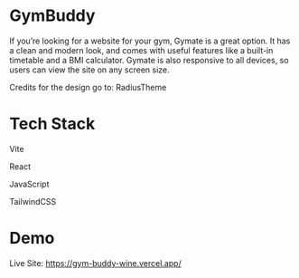 # GymBuddy

If you’re looking for a website for your gym, Gymate is a great option. It has a clean and modern look, and comes with useful features like a built-in timetable and a BMI calculator. Gymate is also responsive to all devices, so users can view the site on any screen size.

Credits for the design go to: RadiusTheme

# Tech Stack
Vite

React

JavaScript

TailwindCSS

# Demo

Live Site: https://gym-buddy-wine.vercel.app/
